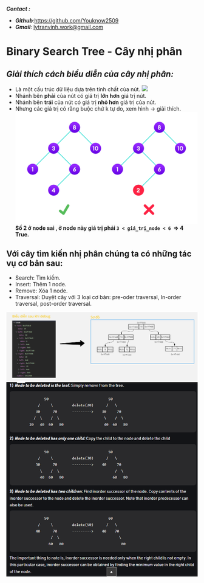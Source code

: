 ___**Contact :**___
- ___Github___:<https://github.com/Youknow2509>
- ___Gmail___: <lytranvinh.work@gmail.com>

# Binary Search Tree - Cây nhị phân

## *Giải thích cách biểu  diễn của cây nhị phân:*
- Là một cấu trúc dữ liệu dựa trên tính chất của nút.
![](image/BSTSearch.png)
- Nhánh bên **phải** của nút có giá trị **lớn hơn** giá trị nút.
- Nhánh bên **trái** của nút có giá trị **nhỏ hơn** giá trị của nút.
- Nhưng các giá trị có rằng buộc chứ k tự do, xem hình -> giải thích.
![](image/bst-vs-not-bst.png)
**Số 2 ở node sai , ở node này giá trị phải ````3 < giá_trị_node < 6 ````=> 4 True.**

## Với cây tìm kiến nhị phân chúng ta có những tác vụ cơ bản sau:
- Search: Tìm kiếm.
- Insert: Thêm 1 node.
- Remove: Xóa 1 node.
- Traversal: Duyệt cây với 3 loại cơ bản: pre-oder traversal, In-order traversal, post-order traversal.
  
![](image/Bieu_dien_bien.png)
![](image/bst_del.PNG)